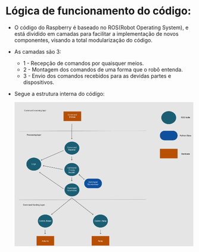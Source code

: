 # Lógica de funcionamento do código:
  
  * O código do Raspberry é baseado no ROS(Robot Operating System), e está dividido em camadas para facilitar a implementação de novos componentes, visando a total modularização do código.
  
  * As camadas são 3: 
  
      * 1 - Recepção de comandos por quaisquer meios.
      * 2 - Montagem dos comandos de uma forma que o robô entenda.
      * 3 - Envio dos comandos recebidos para as devidas partes e dispositivos.

  * Segue a estrutura interna do código:

    ![Estrutura](../../../../../docs/raspberryROS/estrutura_interna.png)